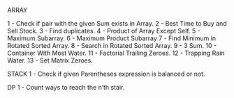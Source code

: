 ARRAY

1 - Check if pair with the given Sum exists in Array.
2 - Best Time to Buy and Sell Stock.
3 - Find duplicates.
4 - Product of Array Except Self.
5 - Maximum Subarray.
6 - Maximum Product Subarray
7 - Find Minimum in Rotated Sorted Array.
8 - Search in Rotated Sorted Array.
9 - 3 Sum.
10 - Container With Most Water.
11 - Factorial Trailing Zeroes.
12 - Trapping Rain Water.
13 - Set Matrix Zeroes.


STACK
1 - Check if given Parentheses expression is balanced or not.


DP
1 - Count ways to reach the n’th stair.